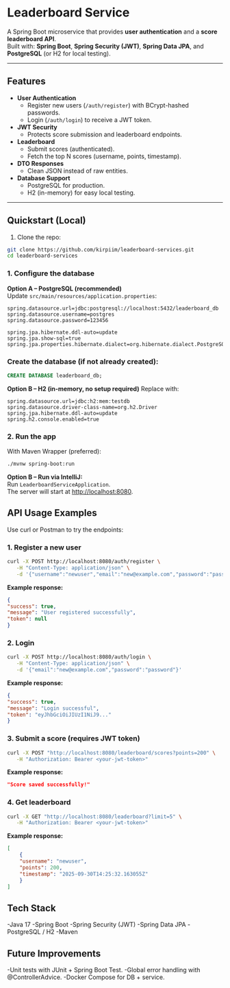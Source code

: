 # Leaderboard Service 

A Spring Boot microservice that provides **user authentication** and a **score leaderboard API**.  
Built with: **Spring Boot**, **Spring Security (JWT)**, **Spring Data JPA**, and **PostgreSQL** (or H2 for local testing).

---

##  Features

- **User Authentication**
    - Register new users (`/auth/register`) with BCrypt-hashed passwords.
    - Login (`/auth/login`) to receive a JWT token.
- **JWT Security**
    - Protects score submission and leaderboard endpoints.
- **Leaderboard**
    - Submit scores (authenticated).
    - Fetch the top N scores (username, points, timestamp).
- **DTO Responses**
    - Clean JSON instead of raw entities.
- **Database Support**
    - PostgreSQL for production.
    - H2 (in-memory) for easy local testing.

---

##  Quickstart (Local)
1. Clone the repo:
```bash
git clone https://github.com/kirpiim/leaderboard-services.git
cd leaderboard-services
```
### 1. Configure the database

**Option A – PostgreSQL (recommended)**  
Update `src/main/resources/application.properties`:

```properties
spring.datasource.url=jdbc:postgresql://localhost:5432/leaderboard_db
spring.datasource.username=postgres
spring.datasource.password=123456

spring.jpa.hibernate.ddl-auto=update
spring.jpa.show-sql=true
spring.jpa.properties.hibernate.dialect=org.hibernate.dialect.PostgreSQLDialect
 ```

### Create the database (if not already created):
```sql
CREATE DATABASE leaderboard_db;
```



**Option B – H2 (in-memory, no setup required)**
Replace with:

```properties
spring.datasource.url=jdbc:h2:mem:testdb
spring.datasource.driver-class-name=org.h2.Driver
spring.jpa.hibernate.ddl-auto=update
spring.h2.console.enabled=true
```

### 2. Run the app

With Maven Wrapper (preferred):
```bash
./mvnw spring-boot:run
```

**Option B – Run via IntelliJ:**  
Run `LeaderboardServiceApplication`.  
The server will start at [http://localhost:8080](http://localhost:8080).

## API Usage Examples

Use curl or Postman to try the endpoints:

### 1. Register a new user
```bash
curl -X POST http://localhost:8080/auth/register \
   -H "Content-Type: application/json" \
   -d '{"username":"newuser","email":"new@example.com","password":"password"}'
```

**Example response:**
```json
{
"success": true,
"message": "User registered successfully",
"token": null
}
```
### 2. Login
```bash
curl -X POST http://localhost:8080/auth/login \
   -H "Content-Type: application/json" \
   -d '{"email":"new@example.com","password":"password"}'
```

**Example response:**
```json
{
"success": true,
"message": "Login successful",
"token": "eyJhbGciOiJIUzI1NiJ9..."
}
```
### 3. Submit a score (requires JWT token)
```bash
curl -X POST "http://localhost:8080/leaderboard/scores?points=200" \
   -H "Authorization: Bearer <your-jwt-token>"
```

**Example response:**
```json
"Score saved successfully!"
```

### 4. Get leaderboard
```bash
curl -X GET "http://localhost:8080/leaderboard?limit=5" \
   -H "Authorization: Bearer <your-jwt-token>"
```

**Example response:**

```json
[
    {
    "username": "newuser",
    "points": 200,
    "timestamp": "2025-09-30T14:25:32.163055Z"
    }
]
```

## Tech Stack

-Java 17
-Spring Boot
-Spring Security (JWT)
-Spring Data JPA
-PostgreSQL / H2
-Maven


## Future Improvements

-Unit tests with JUnit + Spring Boot Test.
-Global error handling with @ControllerAdvice.
-Docker Compose for DB + service.
